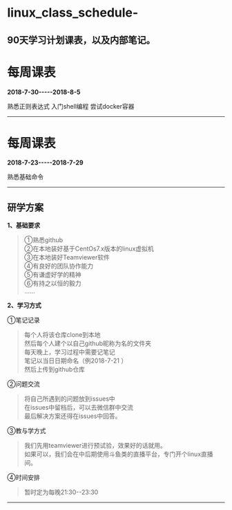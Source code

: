 # linux_class_schedule-
90天学习计划课表，以及内部笔记。
-----------
# 每周课表 #
**2018-7-30-----2018-8-5**  

熟悉正则表达式
入门shell编程
尝试docker容器 

-----------
# 每周课表 #
**2018-7-23-----2018-7-29**  

熟悉基础命令 

----------
## 研学方案 ##
**1、基础要求**
>①熟悉github  
>②在本地装好基于CentOs7.x版本的linux虚拟机  
>③在本地装好Teamviewer软件  
>④有良好的团队协作能力  
>⑤有谦虚好学的精神  
>⑥有持之以恒的毅力  
>……

**2、学习方式**  

①笔记记录
>每个人将该仓库clone到本地  
>然后每个人建个以自己github昵称为名的文件夹  
>每天晚上，学习过程中需要记笔记  
>笔记以当日日期命名（例2018-7-21 ）  
>然后上传到github仓库  

②问题交流
>将自己所遇到的问题放到issues中  
>在issues中留档后，可以去微信群中交流  
>最后解决方案还得在issues中回答。  

③教与学方式  
>我们先用teamviewer进行预试验，效果好的话就用。  
如果可以，我们会在中后期使用斗鱼类的直播平台，专门开个linux直播间。

④时间安排  
>暂时定为每晚21:30--23:30

----------
